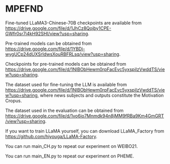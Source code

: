 # MPEFND
Fine-tuned LLaMA3-Chinese-70B checkpoints are available from https://drive.google.com/file/d/1JhCz8Qojby1CPE-GWfr0sr7i4kH92SHI/view?usp=sharing.

Pre-trained models can be obtained from https://drive.google.com/file/d/1YBDi-wygUCp24dUXSrIdwsXouRBFRLsq/view?usp=sharing.

Checkpoints for pre-trained models can be obtained from https://drive.google.com/file/d/1NIBObHewm0rpFacEvc5yxspilzVwddTS/view?usp=sharing.

The dataset used for fine-tuning the LLM is available from https://drive.google.com/file/d/1NIBObHewm0rpFacEvc5yxspilzVwddTS/view?usp=sharing, where news subjects and outputs constitute the Motivation Cropus.

The dataset used in the evaluation can be obtained from https://drive.google.com/file/d/1vo6io7Mnmdk94n8jMM9fRBa9Km4GmGRT/view?usp=sharing.

If you want to train LLaMA yourself, you can download LLaMA_Factory from https://github.com/hiyouga/LLaMA-Factory.

You can run main_CH.py to repeat our experiment on WEIBO21.

You can run main_EN.py to repeat our experiment on PHEME.
